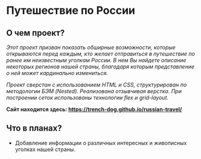 # Путешествие по России

## О чем проект?

_Этот проект призван показать обширные возможности, которые открываются перед каждым, кто желает отправиться в путешествие по ранее им неизвестным уголкам России._
_В нем Вы найдете описание некоторых регионов нашей страны, благодаря которым представление о ней может кардинально измениться._

_Проект сверстан с использованием HTML и CSS, структурирован по методологии БЭМ (Nested). Реализована отзывчивая верстка. При построении сеток использованы технологии flex и grid-layout._

**Сайт находится здесь: https://trench-dog.github.io/russian-travel/**

## Что в планах?

-   Добавление информации о различных интересных и живописных уголках нашей страны.
